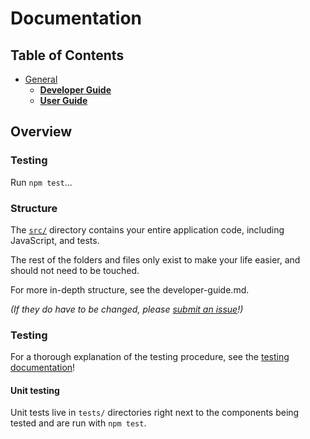 # Documentation

## Table of Contents

- [General](general)
  - [**Developer Guide**](developer-guide.md)
  - [**User Guide**](user-guide.md)

## Overview

### Testing

Run `npm test`...

### Structure

The [`src/`](../../../tree/master/src) directory contains your entire application code, including JavaScript, and tests.

The rest of the folders and files only exist to make your life easier, and
should not need to be touched.

For more in-depth structure, see the developer-guide.md.

*(If they do have to be changed, please [submit an issue](https://github.com/SilentCicero/wafr/issues)!)*

### Testing

For a thorough explanation of the testing procedure, see the
[testing documentation](./developer-guide/README.md)!

#### Unit testing

Unit tests live in `tests/` directories right next to the components being tested
and are run with `npm test`.
